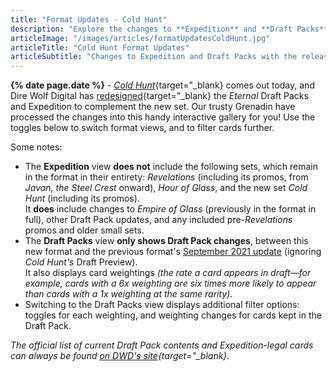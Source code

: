 ```yaml
---
title: "Format Updates - Cold Hunt"
description: "Explore the changes to **Expedition** and **Draft Packs** with the release of Eternal's newest set in this **interactive gallery**."
articleImage: "/images/articles/formatUpdatesColdHunt.jpg"
articleTitle: "Cold Hunt Format Updates"
articleSubtitle: "Changes to Expedition and Draft Packs with the release of Eternal's newest set"
---
```

**{% date page.date %}** - [*Cold Hunt*][CH]{target="_blank} comes out today, and Dire Wolf Digital has [redesigned][Card List]{target="_blank} the *Eternal* Draft Packs and Expedition to complement the new set. Our trusty Grenadin have processed the changes into this handy interactive gallery for you! Use the toggles below to switch format views, and to filter cards further.

 [CH]: https://direwolfdigital.com/news/eternal-cold-hunt/
 [Card List]: https://www.direwolfdigital.com/news/draft-packs-card-list/

Some notes:

* The **Expedition** view **does not** include the following sets, which remain in the format in their entirety: *Revelations* (including its promos, from *Javan, the Steel Crest* onward), *Hour of Glass*, and the new set *Cold Hunt* (including its promos).  
It **does** include changes to *Empire of Glass* (previously in the format in full), other Draft Pack updates, and any included pre-*Revelations* promos and older small sets.
* The **Draft Packs** view **only shows Draft Pack changes**, between this new format and the previous format's [September 2021 update][] (ignoring *Cold Hunt's* Draft Preview).  
It also displays card weightings *(the rate a card appears in draft&mdash;for example, cards with a 6x weighting are six times more likely to appear than cards with a 1x weighting at the same rarity)*.
* Switching to the Draft Packs view displays additional filter options: toggles for each weighting, and weighting changes for cards kept in the Draft Pack.

 [September 2021 update]: /articles/formatUpdatesSeptember2021/

*The official list of current Draft Pack contents and Expedition-legal cards can always be found [on DWD's site][Card List]{target="_blank}.*

